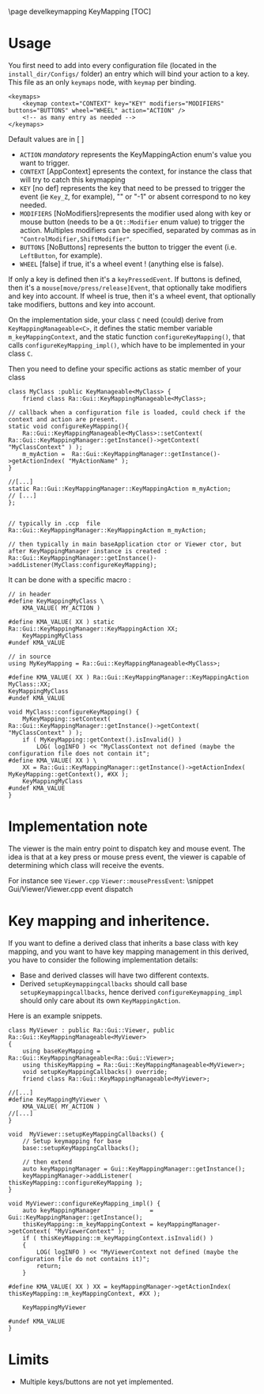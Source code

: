 \page develkeymapping  KeyMapping
[TOC]


# Usage

You first need to add into every configuration file (located in the `install_dir/Configs/` folder) an entry which will bind your action to a key.
This file as an only `keymaps` node, with `keymap` per binding.

~~~{.xml}
<keymaps>
    <keymap context="CONTEXT" key="KEY" modifiers="MODIFIERS" buttons="BUTTONS" wheel="WHEEL" action="ACTION" />
    <!-- as many entry as needed -->
</keymaps>
~~~

Default values are in \[ \]

* `ACTION` *mandatory* represents the KeyMappingAction enum's value you want to trigger.
* `CONTEXT` \[AppContext\] epresents the context, for instance the class that will try to catch this keymapping
* `KEY` \[no def\] represents the key that need to be pressed to trigger the event (ie `Key_Z`, for example), "" or "-1" or absent correspond to no key needed.
* `MODIFIERS` \[NoModifiers\]represents the modifier used along with key or mouse button (needs to be a `Qt::Modifier` enum value) to trigger the action.
Multiples modifiers can be specified, separated by commas as in `"ControlModifier,ShiftModifier"`.
* `BUTTONS` \[NoButtons\] represents the button to trigger the event (i.e. `LeftButton`, for example).
* `WHEEL` \[false\] if true, it's a wheel event ! (anything else is false).

If only a key is defined then it's a `keyPressedEvent`.
If buttons is defined, then it's a `mouse[move/press/release]Event`, that optionally take modifiers and key into account.
If wheel is true, then it's a wheel event, that optionally take modifiers, buttons and key into account.

On the implementation side, your class `C` need (could) derive from `KeyMappingManageable<C>`, it defines the static member variable
`m_keyMappingContext`, and the static function `configureKeyMapping()`, that calls `configureKeyMapping_impl()`, which have to be implemented in your class `C`.

Then you need to define your specific actions as static member of your class

~~~{.cpp}
class MyClass :public KeyManageable<MyClass> {
    friend class Ra::Gui::KeyMappingManageable<MyClass>;

// callback when a configuration file is loaded, could check if the context and action are present.
static void configureKeyMapping(){
    Ra::Gui::KeyMappingManageable<MyClass>::setContext( Ra::Gui::KeyMappingManager::getInstance()->getContext( "MyClassContext" ) );
    m_myAction =  Ra::Gui::KeyMappingManager::getInstance()->getActionIndex( "MyActionName" );
}

//[...]
static Ra::Gui::KeyMappingManager::KeyMappingAction m_myAction;
// [...]
};


// typically in .ccp  file
Ra::Gui::KeyMappingManager::KeyMappingAction m_myAction;

// then typically in main baseApplication ctor or Viewer ctor, but after KeyMappingManager instance is created :
Ra::Gui::KeyMappingManager::getInstance()->addListener(MyClass:configureKeyMapping);

~~~

It can be done with a specific macro :

~~~{.cpp}
// in header
#define KeyMappingMyClass \
    KMA_VALUE( MY_ACTION )

#define KMA_VALUE( XX ) static Ra::Gui::KeyMappingManager::KeyMappingAction XX;
    KeyMappingMyClass
#undef KMA_VALUE

// in source
using MyKeyMapping = Ra::Gui::KeyMappingManageable<MyClass>;

#define KMA_VALUE( XX ) Ra::Gui::KeyMappingManager::KeyMappingAction MyClass::XX;
KeyMappingMyClass
#undef KMA_VALUE

void MyClass::configureKeyMapping() {
    MyKeyMapping::setContext( Ra::Gui::KeyMappingManager::getInstance()->getContext( "MyClassContext" ) );
    if ( MyKeyMapping::getContext().isInvalid() )
        LOG( logINFO ) << "MyClassContext not defined (maybe the configuration file does not contain it";
#define KMA_VALUE( XX ) \
    XX = Ra::Gui::KeyMappingManager::getInstance()->getActionIndex( MyKeyMapping::getContext(), #XX );
    KeyMappingMyClass
#undef KMA_VALUE
}

~~~

# Implementation note

The viewer is the main entry point to dispatch key and mouse event.
The idea is that at a key press or mouse press event, the viewer is capable of determining which class will receive the events.

For instance see `Viewer.cpp` `Viewer::mousePressEvent`:
 \snippet Gui/Viewer/Viewer.cpp event dispatch

# Key mapping and inheritence.
If you want to define a derived class that inherits a base class with key mapping, and you want to have key mapping management in this derived, you have to consider the following implementation details:

*  Base and derived classes will have two different contexts.
* Derived  `setupKeymappingcallbacks` should call base  `setupKeymappingcallbacks`, hence derived `configureKeymapping_impl` should only care about its own `KeyMappingAction`.

Here is an example snippets.

~~~{.cpp}
class MyViewer : public Ra::Gui::Viewer, public Ra::Gui::KeyMappingManageable<MyViewer>
{
    using baseKeyMapping = Ra::Gui::KeyMappingManageable<Ra::Gui::Viewer>;
    using thisKeyMapping = Ra::Gui::KeyMappingManageable<MyViewer>;
    void setupKeyMappingCallbacks() override;
    friend class Ra::Gui::KeyMappingManageable<MyViewer>;

//[...]
#define KeyMappingMyViewer \
    KMA_VALUE( MY_ACTION )
//[...]
}

void  MyViewer::setupKeyMappingCallbacks() {
	// Setup keymapping for base
    base::setupKeyMappingCallbacks();

	// then extend
    auto keyMappingManager = Gui::KeyMappingManager::getInstance();
    keyMappingManager->addListener( thisKeyMapping::configureKeyMapping );
}

void MyViewer::configureKeyMapping_impl() {
    auto keyMappingManager              = Gui::KeyMappingManager::getInstance();
    thisKeyMapping::m_keyMappingContext = keyMappingManager->getContext( "MyViewerContext" );
    if ( thisKeyMapping::m_keyMappingContext.isInvalid() )
    {
        LOG( logINFO ) << "MyViewerContext not defined (maybe the configuration file do not contains it)";
        return;
    }

#define KMA_VALUE( XX ) XX = keyMappingManager->getActionIndex( thisKeyMapping::m_keyMappingContext, #XX );

	KeyMappingMyViewer

#undef KMA_VALUE
}
~~~

# Limits

* Multiple keys/buttons are not yet implemented.
